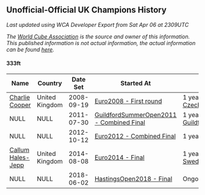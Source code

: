 ## Unofficial-Official UK Champions History

*Last updated using WCA Developer Export from Sat Apr 06 at 2309UTC*

*The [World Cube Association](https://www.worldcubeassociation.org) is the source and owner of this information. This published information is not actual information, the actual information can be found [here](https://www.worldcubeassociation.org/results).*

#### 333ft

|Name|Country|Date Set|Started At|Ended At|Days Held|  
|--|--|--|--|--|--|  
|[Charlie Cooper](https://www.worldcubeassociation.org/persons/2007COOP01)|United Kingdom|2008-09-19|[Euro2008 - First round](https://www.worldcubeassociation.org/competitions/Euro2008/results/all#e333ft_1)|1 year after [CzechOpen2010](https://www.worldcubeassociation.org/competitions/CzechOpen2010/results/all#e333ft_c)|1030|  
|NULL|NULL|2011-07-30|[GuildfordSummerOpen2011 - Combined Final](https://www.worldcubeassociation.org/competitions/GuildfordSummerOpen2011/results/all#e333ft_c)|1 year after [GuildfordSummerOpen2011](https://www.worldcubeassociation.org/competitions/GuildfordSummerOpen2011/results/all#e333ft_c)|366|  
|NULL|NULL|2012-10-12|[Euro2012 - Combined Final](https://www.worldcubeassociation.org/competitions/Euro2012/results/all#e333ft_c)|1 year after [WC2013](https://www.worldcubeassociation.org/competitions/WC2013/results/all#e333ft_c)|652|  
|[Callum Hales-Jepp](https://www.worldcubeassociation.org/persons/2012HALE01)|United Kingdom|2014-08-08|[Euro2014 - Final](https://www.worldcubeassociation.org/competitions/Euro2014/results/all#e333ft_f)|1 year after [SwedishChampionship2017](https://www.worldcubeassociation.org/competitions/SwedishChampionship2017/results/all#e333ft_c)|1387|  
|NULL|NULL|2018-06-02|[HastingsOpen2018 - Final](https://www.worldcubeassociation.org/competitions/HastingsOpen2018/results/all#e333ft_f)|Ongoing|309|  
